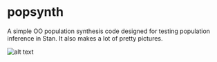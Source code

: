 # popsynth

A simple OO population synthesis code designed for testing population inference in Stan. It also makes a lot of pretty pictures.

![alt text](https://raw.githubusercontent.com/grburgess/popsynth/master/pop.png)
